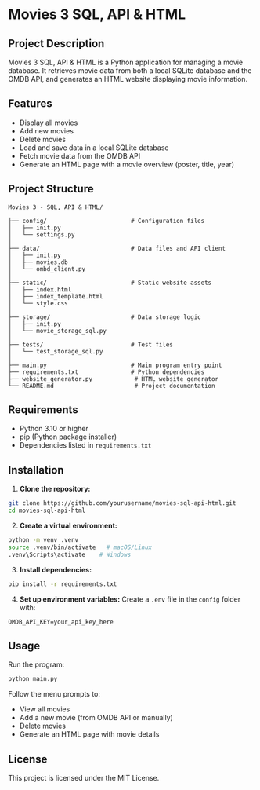 # Movies 3  SQL, API & HTML

##  Project Description
Movies 3  SQL, API & HTML is a Python application for managing a movie database. 
It retrieves movie data from both a local SQLite database and the OMDB API, and generates an HTML website displaying movie information.

##  Features
-  Display all movies
-  Add new movies
-  Delete movies
-  Load and save data in a local SQLite database
-  Fetch movie data from the OMDB API
-  Generate an HTML page with a movie overview (poster, title, year)

##  Project Structure
```plaintext
Movies 3 - SQL, API & HTML/

├── config/                        # Configuration files
│   ├── init.py
│   └── settings.py
│
├── data/                          # Data files and API client
│   ├── init.py
│   ├── movies.db
│   └── ombd_client.py
│
├── static/                        # Static website assets
│   ├── index.html
│   ├── index_template.html
│   └── style.css
│
├── storage/                       # Data storage logic
│   ├── init.py
│   └── movie_storage_sql.py
│
├── tests/                         # Test files
│   └── test_storage_sql.py
│
├── main.py                        # Main program entry point
├── requirements.txt               # Python dependencies
├── website_generator.py            # HTML website generator
└── README.md                       # Project documentation
```

##  Requirements
- Python 3.10 or higher
- pip (Python package installer)
- Dependencies listed in `requirements.txt`

##  Installation
1. **Clone the repository:**
```bash
git clone https://github.com/yourusername/movies-sql-api-html.git
cd movies-sql-api-html
```
2. **Create a virtual environment:**
```bash
python -m venv .venv
source .venv/bin/activate   # macOS/Linux
.venv\Scripts\activate    # Windows
```
3. **Install dependencies:**
```bash
pip install -r requirements.txt
```
4. **Set up environment variables:**
Create a `.env` file in the `config` folder with:
```env
OMDB_API_KEY=your_api_key_here
```

##  Usage
Run the program:
```bash
python main.py
```
Follow the menu prompts to:
- View all movies
- Add a new movie (from OMDB API or manually)
- Delete movies
- Generate an HTML page with movie details

##  License
This project is licensed under the MIT License.

